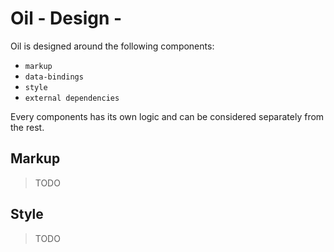
# Oil - Design -

Oil is designed around the following components:

* `markup`
* `data-bindings`
* `style`
* `external dependencies`

Every components has its own logic and can be considered separately from the rest.

## Markup

> TODO

## Style

> TODO
